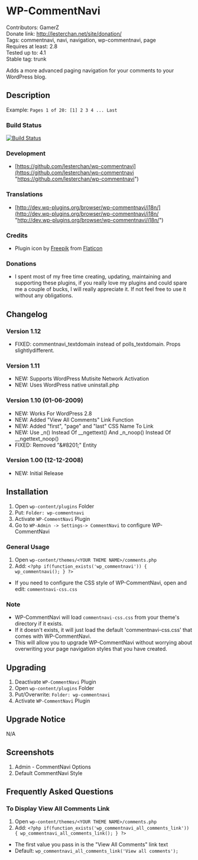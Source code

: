 # WP-CommentNavi
Contributors: GamerZ  
Donate link: http://lesterchan.net/site/donation/  
Tags: commentnavi, navi, navigation, wp-commentnavi, page  
Requires at least: 2.8  
Tested up to: 4.1  
Stable tag: trunk  

Adds a more advanced paging navigation for your comments to your WordPress blog.

## Description
Example: `Pages 1 of 20: [1] 2 3 4 ... Last`

### Build Status
[![Build Status](https://travis-ci.org/lesterchan/wp-commentnavi.svg?branch=master)](https://travis-ci.org/lesterchan/wp-commentnavi)

### Development
* [https://github.com/lesterchan/wp-commentnavi](https://github.com/lesterchan/wp-commentnavi "https://github.com/lesterchan/wp-commentnavi")

### Translations
* [http://dev.wp-plugins.org/browser/wp-commentnavi/i18n/](http://dev.wp-plugins.org/browser/wp-commentnavi/i18n/ "http://dev.wp-plugins.org/browser/wp-commentnavi/i18n/")

### Credits
* Plugin icon by [Freepik](http://www.freepik.com) from [Flaticon](http://www.flaticon.com)

### Donations
* I spent most of my free time creating, updating, maintaining and supporting these plugins, if you really love my plugins and could spare me a couple of bucks, I will really appreciate it. If not feel free to use it without any obligations.

## Changelog
### Version 1.12
* FIXED: commentnavi_textdomain instead of polls_textdomain. Props slightlydifferent.

### Version 1.11
* NEW: Supports WordPress Mutisite Network Activation
* NEW: Uses WordPress native uninstall.php

### Version 1.10 (01-06-2009)
* NEW: Works For WordPress 2.8
* NEW: Added "View All Comments" Link Function
* NEW: Added "first", "page" and "last" CSS Name To Link
* NEW: Use _n() Instead Of __ngettext() And _n_noop() Instead Of __ngettext_noop()
* FIXED: Removed "&amp;#8201;" Entity

### Version 1.00 (12-12-2008)
* NEW: Initial Release

## Installation

1. Open `wp-content/plugins` Folder
2. Put: `Folder: wp-commentnavi`
3. Activate `WP-CommentNavi` Plugin
4. Go to `WP-Admin -> Settings-> CommentNavi` to configure WP-CommentNavi

### General Usage
1. Open `wp-content/themes/<YOUR THEME NAME>/comments.php`
2. Add:
`<?php if(function_exists('wp_commentnavi')) { wp_commentnavi(); } ?>`
* If you need to configure the CSS style of WP-CommentNavi, open and edit: `commentnavi-css.css`

### Note
* WP-CommentNavi will load `commentnavi-css.css` from your theme's directory if it exists.
 * If it doesn't exists, it will just load the default 'commentnavi-css.css' that comes with WP-CommentNavi.
 * This will allow you to upgrade WP-CommentNavi without worrying about overwriting your page navigation styles that you have created.

## Upgrading

1. Deactivate `WP-CommentNavi` Plugin
2. Open `wp-content/plugins` Folder
3. Put/Overwrite: `Folder: wp-commentnavi`
4. Activate `WP-CommentNavi` Plugin

## Upgrade Notice

N/A

## Screenshots

1. Admin - CommentNavi Options
2. Default CommentNavi Style

## Frequently Asked Questions

### To Display View All Comments Link
1. Open `wp-content/themes/<YOUR THEME NAME>/comments.php`
2. Add:
`<?php if(function_exists('wp_commentnavi_all_comments_link')) { wp_commentnavi_all_comments_link(); } ?>`
* The first value you pass in is the "View All Comments" link text
* Default: `wp_commentnavi_all_comments_link('View all comments');`

